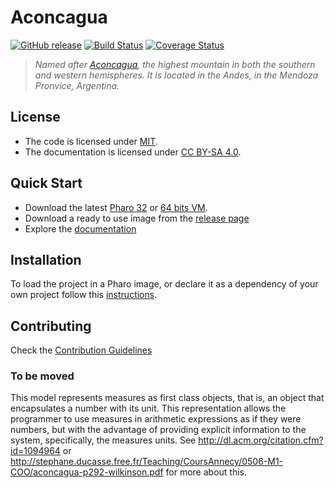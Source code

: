 # Aconcagua

[![GitHub release](https://img.shields.io/github/release/ba-st/Aconcagua.svg)](https://github.com/ba-st/Aconcagua/releases/latest)
[![Build Status](https://travis-ci.org/ba-st/Aconcagua.svg?branch=development)](https://travis-ci.org/ba-st/Aconcagua)
[![Coverage Status](https://coveralls.io/repos/github/ba-st/Aconcagua/badge.svg?branch=development)](https://coveralls.io/github/ba-st/Aconcagua?branch=development)

> *Named after [Aconcagua](https://en.wikipedia.org/wiki/Aconcagua), the highest mountain in both the southern and western hemispheres. It is located in the Andes, in the Mendoza Pronvice, Argentina.*

## License
- The code is licensed under [MIT](LICENSE).
- The documentation is licensed under [CC BY-SA 4.0](http://creativecommons.org/licenses/by-sa/4.0/).

## Quick Start

- Download the latest [Pharo 32](https://get.pharo.org/) or [64 bits VM](https://get.pharo.org/64/).
- Download a ready to use image from the [release page](https://github.com/ba-st/Aconcagua/releases/latest)
- Explore the [documentation](docs/)

## Installation

To load the project in a Pharo image, or declare it as a dependency of your own project follow this [instructions](docs/Installation.md).

## Contributing

Check the [Contribution Guidelines](CONTRIBUTING.md)

### To be moved

This model represents measures as first class objects, that is, an object that encapsulates a number with its unit. This representation allows the programmer to use measures in arithmetic expressions as if they were numbers, but with the advantage of providing explicit information to the system, specifically, the measures units. See http://dl.acm.org/citation.cfm?id=1094964 or http://stephane.ducasse.free.fr/Teaching/CoursAnnecy/0506-M1-COO/aconcagua-p292-wilkinson.pdf for more about this.
